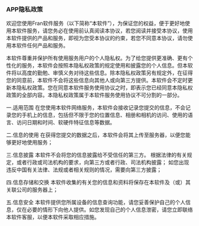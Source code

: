 ### APP隐私政策



欢迎您使用Fran软件服务（以下简称“本软件”），为保证您的权益，便于更好地使用本软件服务，请您务必在使用前认真阅读本协议，若您阅读并接受本协议，使用本软件提供的产品和服务，即视为您受本协议的约束，若您不同意本协议，请勿使用本软件任何产品和服务。

本软件尊重并保护所有使用服务用户的个人隐私权。为了给您提供更准确、更有个性化的服务，本软件会按照本隐私权政策的规定使用和披露您的个人信息。但本软件将以高度的勤勉、审慎义务对待这些信息。除本隐私权政策另有规定外，在征得您的同意前，本软件不会将这些信息向其他人或向第三方提供。本软件会不定时更新本隐私权政策。您在同意本软件服务使用协议之时，即表示您已经同意本隐私权政策的全部内容。本隐私权政策属于本软件服务使用协议不可分割的一部分。

一.适用范围
在您使用本软件网络服务，本软件会接收记录您提交的信息，不会记录您的手机上的信息，包括但不限于您的位置信息、相册和相机的访问、使用的语言、访问日期和时间、软硬件特征信息等数据。

二.信息的使用
在获得您提交的数据之后，本软件会将其上传至服务器，以便您能够更好地使用服务；

三.信息披露
本软件不会将您的信息披露给不受信任的第三方。 根据法律的有关规定，或者行政或司法机构的要求，向第三方或者行政、司法机构披露； 如您出现违反中国有关法律、法规或者相关规则的情况，需要向第三方披露；

四.信息存储和交换
本软件收集的有关您的信息和资料将保存在本软件及（或）其关联公司的服务器上；

五.信息安全
本软件提供您所属设备的信息查询功能，请您妥善保护自己的个人信息，仅在必要的情形下向他人提供。如您发现自己的个人信息泄密，请您立即联络本软件客服，以便本软件采取相应措施。